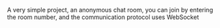 A very simple project, an anonymous chat room, you can join by entering the room number, and the communication protocol uses WebSocket
